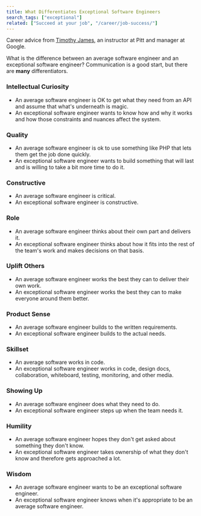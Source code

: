 ```yaml
---
title: What Differentiates Exceptional Software Engineers
search_tags: ["exceptional"]
related: ["Succeed at your job", "/career/job-success/"]
---
```


Career advice from [Timothy James](https://www.linkedin.com/in/timothyjames/), an instructor at Pitt and manager at Google.

What is the difference between an average software engineer and an exceptional software engineer? Communication is a good
start, but there are **many** differentiators.

### Intellectual Curiosity

- An average software engineer is OK to get what they need from an API and assume that what's underneath is magic.
- An exceptional software engineer wants to know how and why it works and how those constraints and nuances affect the system.

### Quality

- An average software engineer is ok to use something like PHP that lets them get the job done quickly.
- An exceptional software engineer wants to build something that will last and is willing to take a bit more time to do it.

### Constructive

- An average software engineer is critical.
- An exceptional software engineer is constructive.

### Role

- An average software engineer thinks about their own part and delivers it.
- An exceptional software engineer thinks about how it fits into the rest of the team's work and makes decisions on that basis.

### Uplift Others

- An average software engineer works the best they can to deliver their own work.
- An exceptional software engineer works the best they can to make everyone around them better.

### Product Sense

- An average software engineer builds to the written requirements.
- An exceptional software engineer builds to the actual needs.

### Skillset

- An average software works in code.
- An exceptional software engineer works in code, design docs, collaboration, whiteboard, testing, monitoring, and other media.

### Showing Up

- An average software engineer does what they need to do.
- An exceptional software engineer steps up when the team needs it.

### Humility

- An average software engineer hopes they don't get asked about something they don't know.
- An exceptional software engineer takes ownership of what they don't know and therefore gets approached a lot.

### Wisdom

- An average software engineer wants to be an exceptional software engineer.
- An exceptional software engineer knows when it's appropriate to be an average software engineer.
